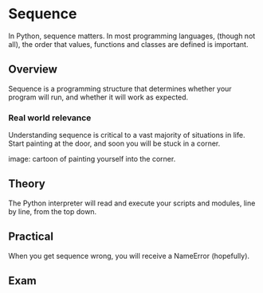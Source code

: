 # Sequence

In Python, sequence matters.
In most programming languages, (though not all), the order that values, functions and classes are defined is important.

## Overview

Sequence is a programming structure that determines whether your program will run, and whether it will work as expected.

### Real world relevance

Understanding sequence is critical to a vast majority of situations in life.
Start painting at the door, and soon you will be stuck in a corner.

image: cartoon of painting yourself into the corner.

## Theory

The Python interpreter will read and execute your scripts and modules, line by line, from the top down.

## Practical

When you get sequence wrong, you will receive a NameError (hopefully).

## Exam
